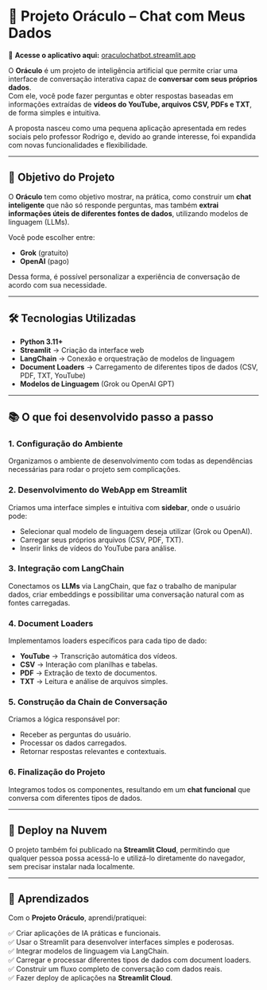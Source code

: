 # 📖 Projeto Oráculo – Chat com Meus Dados  

🔗 **Acesse o aplicativo aqui:** [oraculochatbot.streamlit.app](https://oraculochatbot.streamlit.app/)  

O **Oráculo** é um projeto de inteligência artificial que permite criar uma interface de conversação interativa capaz de **conversar com seus próprios dados**.  
Com ele, você pode fazer perguntas e obter respostas baseadas em informações extraídas de **vídeos do YouTube, arquivos CSV, PDFs e TXT**, de forma simples e intuitiva.  

A proposta nasceu como uma pequena aplicação apresentada em redes sociais pelo professor Rodrigo e, devido ao grande interesse, foi expandida com novas funcionalidades e flexibilidade.  

---

## 🎯 Objetivo do Projeto

O **Oráculo** tem como objetivo mostrar, na prática, como construir um **chat inteligente** que não só responde perguntas, mas também **extrai informações úteis de diferentes fontes de dados**, utilizando modelos de linguagem (LLMs).  

Você pode escolher entre:  
- **Grok** (gratuito)  
- **OpenAI** (pago)  

Dessa forma, é possível personalizar a experiência de conversação de acordo com sua necessidade.  

---

## 🛠️ Tecnologias Utilizadas

- **Python 3.11+**  
- **Streamlit** → Criação da interface web  
- **LangChain** → Conexão e orquestração de modelos de linguagem  
- **Document Loaders** → Carregamento de diferentes tipos de dados (CSV, PDF, TXT, YouTube)  
- **Modelos de Linguagem** (Grok ou OpenAI GPT)  

---

## 📚 O que foi desenvolvido passo a passo

### 1. Configuração do Ambiente  
Organizamos o ambiente de desenvolvimento com todas as dependências necessárias para rodar o projeto sem complicações.  

### 2. Desenvolvimento do WebApp em Streamlit  
Criamos uma interface simples e intuitiva com **sidebar**, onde o usuário pode:  
- Selecionar qual modelo de linguagem deseja utilizar (Grok ou OpenAI).  
- Carregar seus próprios arquivos (CSV, PDF, TXT).  
- Inserir links de vídeos do YouTube para análise.  

### 3. Integração com LangChain  
Conectamos os **LLMs** via LangChain, que faz o trabalho de manipular dados, criar embeddings e possibilitar uma conversação natural com as fontes carregadas.  

### 4. Document Loaders  
Implementamos loaders específicos para cada tipo de dado:  
- **YouTube** → Transcrição automática dos vídeos.  
- **CSV** → Interação com planilhas e tabelas.  
- **PDF** → Extração de texto de documentos.  
- **TXT** → Leitura e análise de arquivos simples.  

### 5. Construção da Chain de Conversação  
Criamos a lógica responsável por:  
- Receber as perguntas do usuário.  
- Processar os dados carregados.  
- Retornar respostas relevantes e contextuais.  

### 6. Finalização do Projeto  
Integramos todos os componentes, resultando em um **chat funcional** que conversa com diferentes tipos de dados.  

---

## 🚀 Deploy na Nuvem  
O projeto também foi publicado na **Streamlit Cloud**, permitindo que qualquer pessoa possa acessá-lo e utilizá-lo diretamente do navegador, sem precisar instalar nada localmente.  

---

## 🌟 Aprendizados

Com o **Projeto Oráculo**, aprendi/pratiquei:

✅ Criar aplicações de IA práticas e funcionais.  
✅ Usar o Streamlit para desenvolver interfaces simples e poderosas.  
✅ Integrar modelos de linguagem via LangChain.  
✅ Carregar e processar diferentes tipos de dados com document loaders.  
✅ Construir um fluxo completo de conversação com dados reais.  
✅ Fazer deploy de aplicações na **Streamlit Cloud**.  
